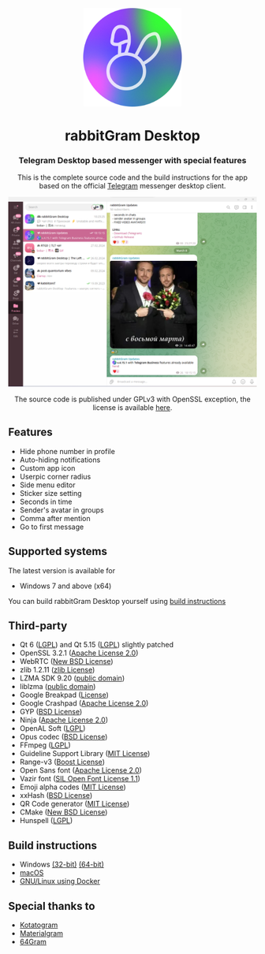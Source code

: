 <div align="center">

<img src="docs/assets/logo.png" alt="rabbitGram logo" width="200"/>

# rabbitGram Desktop
### Telegram Desktop based messenger with special features

This is the complete source code and the build instructions for the app based on the official [Telegram][telegram] messenger desktop client.

<img src="docs/assets/screenshot_channel.png" alt="Screenshot"/>

The source code is published under GPLv3 with OpenSSL exception, the license is available [here][license].

</div>

## Features

* Hide phone number in profile
* Auto-hiding notifications
* Custom app icon
* Userpic corner radius
* Side menu editor
* Sticker size setting
* Seconds in time
* Sender's avatar in groups
* Comma after mention
* Go to first message

## Supported systems

The latest version is available for

* Windows 7 and above (x64)

You can build rabbitGram Desktop yourself using [build instructions][build_instructions]

## Third-party

* Qt 6 ([LGPL](http://doc.qt.io/qt-6/lgpl.html)) and Qt 5.15 ([LGPL](http://doc.qt.io/qt-5/lgpl.html)) slightly patched
* OpenSSL 3.2.1 ([Apache License 2.0](https://www.openssl.org/source/apache-license-2.0.txt))
* WebRTC ([New BSD License](https://github.com/desktop-app/tg_owt/blob/master/LICENSE))
* zlib 1.2.11 ([zlib License](http://www.zlib.net/zlib_license.html))
* LZMA SDK 9.20 ([public domain](http://www.7-zip.org/sdk.html))
* liblzma ([public domain](http://tukaani.org/xz/))
* Google Breakpad ([License](https://chromium.googlesource.com/breakpad/breakpad/+/master/LICENSE))
* Google Crashpad ([Apache License 2.0](https://chromium.googlesource.com/crashpad/crashpad/+/master/LICENSE))
* GYP ([BSD License](https://github.com/bnoordhuis/gyp/blob/master/LICENSE))
* Ninja ([Apache License 2.0](https://github.com/ninja-build/ninja/blob/master/COPYING))
* OpenAL Soft ([LGPL](https://github.com/kcat/openal-soft/blob/master/COPYING))
* Opus codec ([BSD License](http://www.opus-codec.org/license/))
* FFmpeg ([LGPL](https://www.ffmpeg.org/legal.html))
* Guideline Support Library ([MIT License](https://github.com/Microsoft/GSL/blob/master/LICENSE))
* Range-v3 ([Boost License](https://github.com/ericniebler/range-v3/blob/master/LICENSE.txt))
* Open Sans font ([Apache License 2.0](http://www.apache.org/licenses/LICENSE-2.0.html))
* Vazir font ([SIL Open Font License 1.1](https://github.com/rastikerdar/vazir-font/blob/master/OFL.txt))
* Emoji alpha codes ([MIT License](https://github.com/emojione/emojione/blob/master/extras/alpha-codes/LICENSE.md))
* xxHash ([BSD License](https://github.com/Cyan4973/xxHash/blob/dev/LICENSE))
* QR Code generator ([MIT License](https://github.com/nayuki/QR-Code-generator#license))
* CMake ([New BSD License](https://github.com/Kitware/CMake/blob/master/Copyright.txt))
* Hunspell ([LGPL](https://github.com/hunspell/hunspell/blob/master/COPYING.LESSER))

## Build instructions

* Windows [(32-bit)][win32] [(64-bit)][win64]
* [macOS][macos]
* [GNU/Linux using Docker][linux]

## Special thanks to

* [Kotatogram][kotatogram]
* [Materialgram][materialgram]
* [64Gram][64gram]

[//]: # (LINKS)
[telegram]: https://telegram.org
[license]: LICENSE
[etg_themes_repo]: https://github.com/xmdnx/exteraThemes/
[win32]: docs/building-win.md
[win64]: docs/building-win-x64.md
[linux]: docs/building-linux.md
[macos]: docs/building-mac.md
[build_instructions]: https://github.com/rabbitGramDesktop/rabbitGramDesktop#build-instructions
[kotatogram]: https://github.com/kotatogram/kotatogram-desktop
[materialgram]: https://github.com/kukuruzka165/materialgram
[64gram]: https://github.com/TDesktop-x64/tdesktop
